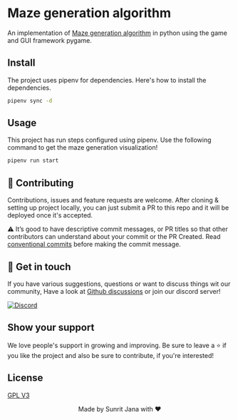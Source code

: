 # Maze generation algorithm

An implementation of [Maze generation algorithm](https://en.wikipedia.org/wiki/Maze_generation_algorithm)
in python using the game and GUI framework pygame.

## Install

The project uses pipenv for dependencies. Here's how to install the dependencies.

```sh
pipenv sync -d
```

## Usage

This project has run steps configured using pipenv. Use the following command to
get the maze generation visualization!

```sh
pipenv run start
```

## 🤝 Contributing

Contributions, issues and feature requests are welcome. After cloning & setting up project locally, you can just submit 
a PR to this repo and it will be deployed once it's accepted.

⚠️ It’s good to have descriptive commit messages, or PR titles so that other contributors can understand about your 
commit or the PR Created. Read [conventional commits](https://www.conventionalcommits.org/en/v1.0.0-beta.3/) before 
making the commit message.

## 💬 Get in touch

If you have various suggestions, questions or want to discuss things wit our community, Have a look at
[Github discussions](https://github.com/janaSunrise/useful-python-snippets/discussions) or join our discord server!

[![Discord](https://discordapp.com/api/guilds/695008516590534758/widget.png?style=shield)](https://discord.gg/cSC5ZZwYGQ)

## Show your support

We love people's support in growing and improving. Be sure to leave a ⭐️ if you like the project and 
also be sure to contribute, if you're interested!

## License

[GPL V3](https://github.com/janaSunrise/maze-generation-algorithm/blob/main/LICENSE)


<div align="center">
  Made by Sunrit Jana with ❤️
</div>
